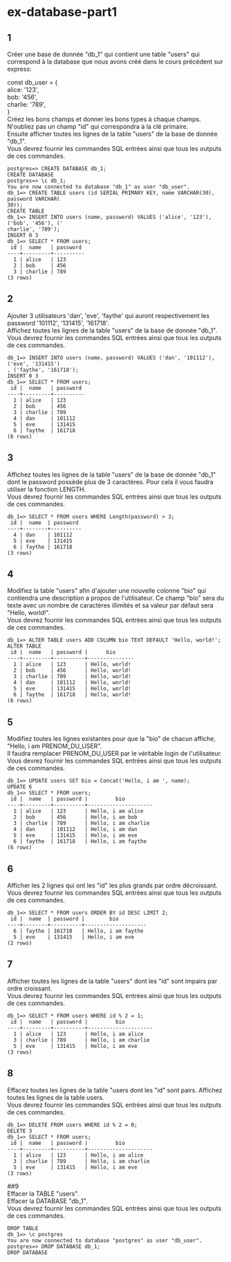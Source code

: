 # ex-database-part1  
  
  
## 1  
Créer une base de donnée "db_1" qui contient une table "users" qui correspond à la database que nous avons créé dans le cours précédent sur express:  

const db_user = {  
  alice: '123',  
  bob: '456',  
  charlie: '789',  
}  
Créez les bons champs et donner les bons types à chaque champs. N'oubliez pas un champ "id" qui correspondra à la clé primaire.  
Ensuite afficher toutes les lignes de la table "users" de la base de donnée "db_1".  
Vous devrez fournir les commandes SQL entrées ainsi que tous les outputs de ces commandes.  
  
```
postgres=> CREATE DATABASE db_1;
CREATE DATABASE
postgres=> \c db_1;
You are now connected to database "db_1" as user "db_user".
db_1=> CREATE TABLE users (id SERIAL PRIMARY KEY, name VARCHAR(30), password VARCHAR(
30));
CREATE TABLE
db_1=> INSERT INTO users (name, password) VALUES ('alice', '123'), ('bob', '456'), ('
charlie', '789');
INSERT 0 3
db_1=> SELECT * FROM users;
 id |  name   | password
----+---------+----------
  1 | alice   | 123
  2 | bob     | 456
  3 | charlie | 789
(3 rows)
```

  
## 2  
Ajouter 3 utilisateurs 'dan', 'eve', 'faythe' qui auront respectivement les password '101112', '131415', '161718'.  
Affichez toutes les lignes de la table "users" de la base de donnée "db_1".  
Vous devrez fournir les commandes SQL entrées ainsi que tous les outputs de ces commandes.  
  
```
db_1=> INSERT INTO users (name, password) VALUES ('dan', '101112'), ('eve', '131415')
, ('faythe', '161718');  
INSERT 0 3  
db_1=> SELECT * FROM users;  
 id |  name   | password  
----+---------+----------  
  1 | alice   | 123  
  2 | bob     | 456  
  3 | charlie | 789  
  4 | dan     | 101112  
  5 | eve     | 131415  
  6 | faythe  | 161718  
(6 rows)  
```
  
  
## 3  
Affichez toutes les lignes de la table "users" de la base de donnée "db_1" dont le password possède plus de 3 caractères. Pour cela il vous faudra utiliser la fonction LENGTH.  
Vous devrez fournir les commandes SQL entrées ainsi que tous les outputs de ces commandes.  
  
```
db_1=> SELECT * FROM users WHERE Length(password) > 3;  
 id |  name  | password  
----+--------+----------  
  4 | dan    | 101112  
  5 | eve    | 131415  
  6 | faythe | 161718  
(3 rows)  
```
  
  
## 4  
Modifiez la table "users" afin d'ajouter une nouvelle colonne "bio" qui contiendra une description a propos de l'utilisateur. Ce champ "bio" sera du texte avec un nombre de caractères illimités et sa valeur par défaut sera "Hello, world!".  
Vous devrez fournir les commandes SQL entrées ainsi que tous les outputs de ces commandes.  
  
```
db_1=> ALTER TABLE users ADD COLUMN bio TEXT DEFAULT 'Hello, world!';  
ALTER TABLE  
 id |  name   | password |      bio  
----+---------+----------+---------------  
  1 | alice   | 123      | Hello, world!  
  2 | bob     | 456      | Hello, world!  
  3 | charlie | 789      | Hello, world!  
  4 | dan     | 101112   | Hello, world!  
  5 | eve     | 131415   | Hello, world!  
  6 | faythe  | 161718   | Hello, world!  
(6 rows)  
```
  
  
## 5  
Modifiez toutes les lignes existantes pour que la "bio" de chacun affiche, "Hello, i am PRENOM_DU_USER".  
Il faudra remplacer PRENOM_DU_USER par le véritable login de l'utilisateur.  
Vous devrez fournir les commandes SQL entrées ainsi que tous les outputs de ces commandes.  
  
```
db_1=> UPDATE users SET bio = Concat('Hello, i am ', name);  
UPDATE 6  
db_1=> SELECT * FROM users;  
 id |  name   | password |         bio  
----+---------+----------+---------------------  
  1 | alice   | 123      | Hello, i am alice  
  2 | bob     | 456      | Hello, i am bob  
  3 | charlie | 789      | Hello, i am charlie  
  4 | dan     | 101112   | Hello, i am dan  
  5 | eve     | 131415   | Hello, i am eve  
  6 | faythe  | 161718   | Hello, i am faythe  
(6 rows)
```
  
  
## 6  
Afficher les 2 lignes qui ont les "id" les plus grands par ordre décroissant.  
Vous devrez fournir les commandes SQL entrées ainsi que tous les outputs de ces commandes.  
  
```
db_1=> SELECT * FROM users ORDER BY id DESC LIMIT 2;  
 id |  name  | password |        bio  
----+--------+----------+--------------------  
  6 | faythe | 161718   | Hello, i am faythe  
  5 | eve    | 131415   | Hello, i am eve  
(2 rows)
```
  
  
## 7  
Afficher toutes les lignes de la table "users" dont les "id" sont impairs par ordre croissant.  
Vous devrez fournir les commandes SQL entrées ainsi que tous les outputs de ces commandes.  
  
```
db_1=> SELECT * FROM users WHERE id % 2 = 1;  
 id |  name   | password |         bio  
----+---------+----------+---------------------  
  1 | alice   | 123      | Hello, i am alice  
  3 | charlie | 789      | Hello, i am charlie  
  5 | eve     | 131415   | Hello, i am eve  
(3 rows)  
```
  
  
## 8  
Effacez toutes les lignes de la table "users dont les "id" sont pairs. Affichez toutes les lignes de la table users.  
Vous devrez fournir les commandes SQL entrées ainsi que tous les outputs de ces commandes.  
  
```
db_1=> DELETE FROM users WHERE id % 2 = 0;  
DELETE 3  
db_1=> SELECT * FROM users;  
 id |  name   | password |         bio  
----+---------+----------+---------------------  
  1 | alice   | 123      | Hello, i am alice  
  3 | charlie | 789      | Hello, i am charlie  
  5 | eve     | 131415   | Hello, i am eve  
(3 rows)  
```
  
  
##9  
Effacer la TABLE "users".  
Effacer la DATABASE "db_1".  
Vous devrez fournir les commandes SQL entrées ainsi que tous les outputs de ces commandes.  
  
```db_1=> DROP TABLE users;
DROP TABLE
db_1=> \c postgres
You are now connected to database "postgres" as user "db_user".
postgres=> DROP DATABASE db_1;
DROP DATABASE
```
